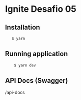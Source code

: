 # Ignite Desafio 05

## Installation

```bash
   $ yarn
```

## Running application

```bash
    $ yarn dev
```

## API Docs (Swagger)
/api-docs

